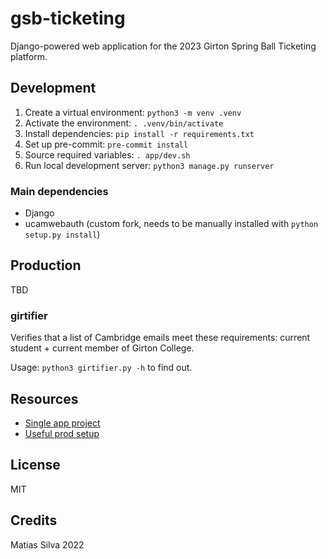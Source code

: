 # gsb-ticketing

Django-powered web application for the 2023 Girton Spring Ball Ticketing platform.

## Development

1. Create a virtual environment: `python3 -m venv .venv`
2. Activate the environment: `. .venv/bin/activate`
3. Install dependencies: `pip install -r requirements.txt`
4. Set up pre-commit: `pre-commit install`
5. Source required variables: `. app/dev.sh`
6. Run local development server: `python3 manage.py runserver`

### Main dependencies

- Django
- ucamwebauth (custom fork, needs to be manually installed with `python setup.py install`)

## Production

TBD

### girtifier

Verifies that a list of Cambridge emails meet these requirements: current student + current member of Girton College.

Usage: `python3 girtifier.py -h` to find out.

## Resources

- [Single app project](https://zindilis.com/posts/django-anatomy-for-single-app/)
- [Useful prod setup](https://www.oreilly.com/library/view/lightweight-django/9781491946275/ch01.html)

## License

MIT

## Credits

Matias Silva 2022
